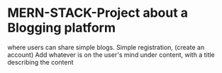 # MERN-STACK-Project about a Blogging platform
where users can share simple blogs. 
Simple registration, (create an account)
Add whatever is on the user's mind under content, with a title describing the content
